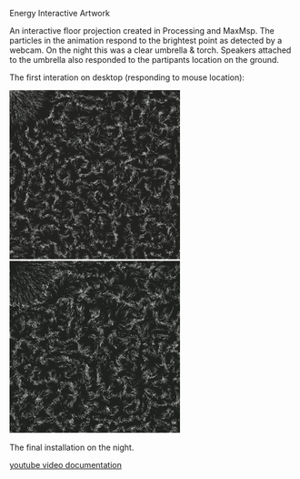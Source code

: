 Energy Interactive Artwork

An interactive floor projection created in Processing and MaxMsp.
The particles in the animation respond to the brightest point as detected by a webcam. On the night this was a clear umbrella & torch.
Speakers attached to the umbrella also responded to the partipants location on the ground.

The first interation on desktop (responding to mouse location):

![alt text](https://github.com/j-fan/energy-interactive-artwork/blob/master/tumblr_onqhsrc2eT1r2rrcro1_400.gif)
![alt text](https://github.com/j-fan/energy-interactive-artwork/blob/master/tumblr_onqhsrc2eT1r2rrcro2_400.gif)

The final installation on the night.

[youtube video documentation](https://www.youtube.com/watch?v=evMb1rwsnEI)
